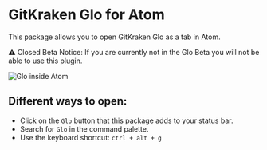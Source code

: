 # GitKraken Glo for Atom

This package allows you to open GitKraken Glo as a tab in Atom.

⚠️ Closed Beta Notice: If you are currently not in the Glo Beta you will not be able to use this plugin.

![Glo inside Atom](https://user-images.githubusercontent.com/899916/36920216-328dfcf0-1e1d-11e8-8275-ac511a0f5783.png)

## Different ways to open:
- Click on the `Glo` button that this package adds to your status bar.
- Search for `Glo` in the command palette.
- Use the keyboard shortcut: `ctrl + alt + g`
